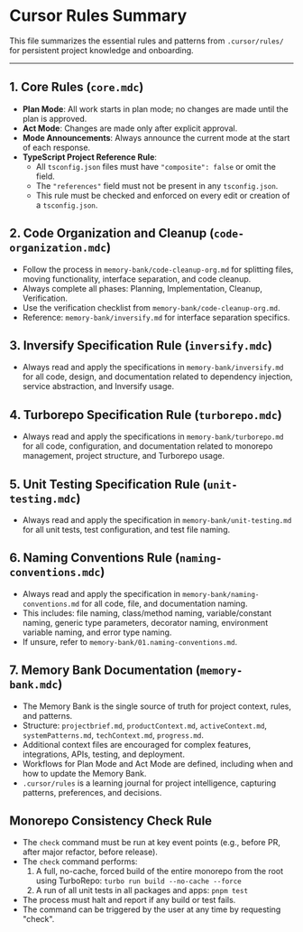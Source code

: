 # Cursor Rules Summary

This file summarizes the essential rules and patterns from `.cursor/rules/` for persistent project knowledge and onboarding.

---

## 1. Core Rules (`core.mdc`)
- **Plan Mode**: All work starts in plan mode; no changes are made until the plan is approved.
- **Act Mode**: Changes are made only after explicit approval.
- **Mode Announcements**: Always announce the current mode at the start of each response.
- **TypeScript Project Reference Rule**:
  - All `tsconfig.json` files must have `"composite": false` or omit the field.
  - The `"references"` field must not be present in any `tsconfig.json`.
  - This rule must be checked and enforced on every edit or creation of a `tsconfig.json`.

## 2. Code Organization and Cleanup (`code-organization.mdc`)
- Follow the process in `memory-bank/code-cleanup-org.md` for splitting files, moving functionality, interface separation, and code cleanup.
- Always complete all phases: Planning, Implementation, Cleanup, Verification.
- Use the verification checklist from `memory-bank/code-cleanup-org.md`.
- Reference: `memory-bank/inversify.md` for interface separation specifics.

## 3. Inversify Specification Rule (`inversify.mdc`)
- Always read and apply the specifications in `memory-bank/inversify.md` for all code, design, and documentation related to dependency injection, service abstraction, and Inversify usage.

## 4. Turborepo Specification Rule (`turborepo.mdc`)
- Always read and apply the specifications in `memory-bank/turborepo.md` for all code, configuration, and documentation related to monorepo management, project structure, and Turborepo usage.

## 5. Unit Testing Specification Rule (`unit-testing.mdc`)
- Always read and apply the specification in `memory-bank/unit-testing.md` for all unit tests, test configuration, and test file naming.

## 6. Naming Conventions Rule (`naming-conventions.mdc`)
- Always read and apply the specification in `memory-bank/naming-conventions.md` for all code, file, and documentation naming.
- This includes: file naming, class/method naming, variable/constant naming, generic type parameters, decorator naming, environment variable naming, and error type naming.
- If unsure, refer to `memory-bank/01.naming-conventions.md`.

## 7. Memory Bank Documentation (`memory-bank.mdc`)
- The Memory Bank is the single source of truth for project context, rules, and patterns.
- Structure: `projectbrief.md`, `productContext.md`, `activeContext.md`, `systemPatterns.md`, `techContext.md`, `progress.md`.
- Additional context files are encouraged for complex features, integrations, APIs, testing, and deployment.
- Workflows for Plan Mode and Act Mode are defined, including when and how to update the Memory Bank.
- `.cursor/rules` is a learning journal for project intelligence, capturing patterns, preferences, and decisions.

## Monorepo Consistency Check Rule

- The `check` command must be run at key event points (e.g., before PR, after major refactor, before release).
- The `check` command performs:
  1. A full, no-cache, forced build of the entire monorepo from the root using TurboRepo:
     `turbo run build --no-cache --force`
  2. A run of all unit tests in all packages and apps:
     `pnpm test`
- The process must halt and report if any build or test fails.
- The command can be triggered by the user at any time by requesting "check". 
